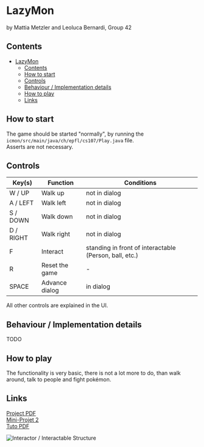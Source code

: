 # LazyMon

by Mattia Metzler and Leoluca Bernardi, Group 42

## Contents
<!-- TOC -->
* [LazyMon](#lazymon)
  * [Contents](#contents)
  * [How to start](#how-to-start)
  * [Controls](#controls)
  * [Behaviour / Implementation details](#behaviour--implementation-details)
  * [How to play](#how-to-play)
  * [Links](#links)
<!-- TOC -->

## How to start

The game should be started "normally", by running the `icmon/src/main/java/ch/epfl/cs107/Play.java` file.  
Asserts are not necessary.

## Controls

| Key(s)    | Function       | Conditions                                             |
|-----------|----------------|--------------------------------------------------------|
| W / UP    | Walk up        | not in dialog                                          |
| A / LEFT  | Walk left      | not in dialog                                          |
| S / DOWN  | Walk down      | not in dialog                                          |
| D / RIGHT | Walk right     | not in dialog                                          |
| F         | Interact       | standing in front of interactable (Person, ball, etc.) |
| R         | Reset the game | -                                                      |
| SPACE     | Advance dialog | in dialog                                              |

All other controls are explained in the UI.

## Behaviour / Implementation details
TODO

## How to play
The functionality is very basic, there is not a lot more to do, than walk around, talk to people and fight pokémon.

## Links

[Project PDF](https://proginsc.epfl.ch/wwwhiver/mini-projet2/icmon-en.pdf)  
[Mini-Projet 2](https://proginsc.epfl.ch/wwwhiver/mini-projet2/descriptif.html)  
[Tuto PDF](https://proginsc.epfl.ch/wwwhiver/mini-projet2/tuto-maquette-2023-en.pdf)

![Interactor / Interactable Structure](https://proginsc.epfl.ch/wwwhiver/mini-projet2/mp2-interactions.png)